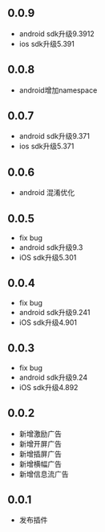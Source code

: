 ## 0.0.9
* android sdk升级9.3912
* ios sdk升级5.391

## 0.0.8
* android增加namespace

## 0.0.7
* android sdk升级9.371
* ios sdk升级5.371

## 0.0.6
* android 混淆优化

## 0.0.5
* fix bug
* android sdk升级9.3
* iOS sdk升级5.301

## 0.0.4
* fix bug
* android sdk升级9.241
* iOS sdk升级4.901

## 0.0.3
* fix bug
* android sdk升级9.24
* iOS sdk升级4.892

## 0.0.2
* 新增激励广告
* 新增开屏广告
* 新增插屏广告
* 新增横幅广告
* 新增信息流广告

## 0.0.1

* 发布插件
